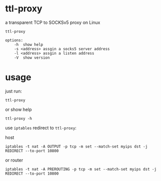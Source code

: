 # ttl-proxy

a transparent TCP to SOCKSv5 proxy on Linux

```text
ttl-proxy

options:
    -h  show help
    -s <address> assgin a socks5 server address
    -l <address> assgin a listen address
    -V  show version
```

# usage

just run:

```shell
ttl-proxy
```

or show help

```shell
ttl-proxy -h
```

use `iptables` redirect to `ttl-proxy`:

host 
```shell
iptables -t nat -A OUTPUT -p tcp -m set --match-set myips dst -j REDIRECT --to-port 10800
```

or router
```shell
iptables -t nat -A PREROUTING -p tcp -m set --match-set myips dst -j REDIRECT --to-port 10800
```

